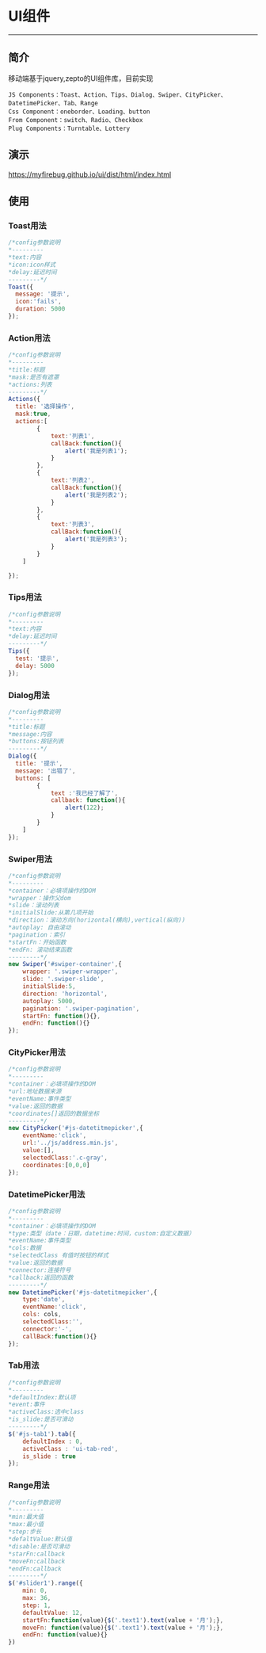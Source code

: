 <h1>UI组件</h1>
<hr>
<h2>简介</h2>
<p>移动端基于jquery,zepto的UI组件库，目前实现</p>

```
JS Components：Toast、Action、Tips、Dialog、Swiper、CityPicker、DatetimePicker、Tab、Range
Css Component：oneborder、Loading、button
From Component：switch、Radio、Checkbox
Plug Components：Turntable、Lottery
```
<h2>演示</h2>
<p><a href="https://myfirebug.github.io/ui/dist/html/index.html">https://myfirebug.github.io/ui/dist/html/index.html</a></p>
<h2>使用</h2>
<h3>Toast用法</h3>

```javascript
/*config参数说明
*---------
*text:内容  
*icon:icon样式 
*delay:延迟时间 
---------*/
Toast({
  message: '提示',
  icon:'fails',
  duration: 5000
});
```
<h3>Action用法</h3>

```javascript
/*config参数说明
*---------
*title:标题
*mask:是否有遮罩
*actions:列表
---------*/
Actions({
  title: '选择操作',
  mask:true,
  actions:[
		{
			text:'列表1',
			callBack:function(){
				alert('我是列表1');
			}
		},
		{
			text:'列表2',
			callBack:function(){
				alert('我是列表2');
			}
		},
		{
			text:'列表3',
			callBack:function(){
				alert('我是列表3');
			}
		}
	]

});
```
<h3>Tips用法</h3>

```javascript
/*config参数说明
*---------
*text:内容  
*delay:延迟时间  
---------*/
Tips({
  test: '提示',
  delay: 5000
});
```
<h3>Dialog用法</h3>

```javascript
/*config参数说明
*---------
*title:标题
*message:内容
*buttons:按钮列表
---------*/
Dialog({
  title: '提示',
  message: '出错了',
  buttons: [
		{
			text :'我已经了解了',
			callback: function(){
				alert(122);
			}
		}
	]
});
```
<h3>Swiper用法</h3>

```javascript
/*config参数说明
*---------
*container：必填项操作的DOM
*wrapper：操作父dom
*slide：滚动列表
*initialSlide:从第几项开始
*direction：滚动方向(horizontal(横向),vertical(纵向))
*autoplay: 自由滚动
*pagination：索引
*startFn：开始函数
*endFn: 滚动结束函数
---------*/
new Swiper('#swiper-container',{
	wrapper: '.swiper-wrapper',
	slide: '.swiper-slide',
	initialSlide:5,
	direction: 'horizontal',
	autoplay: 5000,
	pagination: '.swiper-pagination',
	startFn: function(){},
	endFn: function(){}
});
```
<h3>CityPicker用法</h3>

```javascript
/*config参数说明
*---------
*container：必填项操作的DOM
*url:地址数据来源
*eventName:事件类型
*value:返回的数据
*coordinates[]返回的数据坐标
---------*/
new CityPicker('#js-datetitmepicker',{
	eventName:'click',
	url:'../js/address.min.js',
	value:[],
	selectedClass:'.c-gray',
	coordinates:[0,0,0]
});
```
<h3>DatetimePicker用法</h3>

```javascript
/*config参数说明
*---------
*container：必填项操作的DOM
*type:类型（date：日期，datetime:时间，custom:自定义数据）
*eventName:事件类型
*cols:数据
*selectedClass 有值时按钮的样式
*value:返回的数据
*connector:连接符号
*callback:返回的函数
---------*/
new DatetimePicker('#js-datetitmepicker',{
	type:'date',
	eventName:'click',
	cols: cols,
	selectedClass:'',
	connector:'-',
	callBack:function(){}
});
```

<h3>Tab用法</h3>

```javascript
/*config参数说明
*---------
*defaultIndex:默认项  
*event:事件  
*activeClass:选中class  
*is_slide:是否可滑动  
---------*/
$('#js-tab1').tab({
	defaultIndex : 0,
	activeClass : 'ui-tab-red',
	is_slide : true
});
```

<h3>Range用法</h3>

```javascript
/*config参数说明
*---------
*min:最大值 
*max:最小值 
*step:步长
*defaltValue:默认值 
*disable:是否可滑动
*starFn:callback
*moveFn:callback
*endFn:callback 
---------*/
$('#slider1').range({
	min: 0,
	max: 36,
	step: 1,
	defaultValue: 12,
	startFn:function(value){$('.text1').text(value + '月');},
	moveFn: function(value){$('.text1').text(value + '月');},
	endFn: function(value){}
})
```



